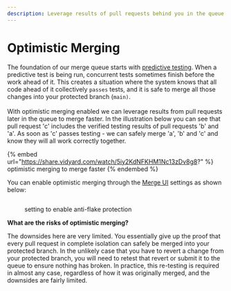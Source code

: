 ```yaml
---
description: Leverage results of pull requests behind you in the queue to merge faster
---
```


# Optimistic Merging

The foundation of our merge queue starts with [predictive testing](predictive-testing.md). When a predictive test is being run, concurrent tests sometimes finish before the work ahead of it. This creates a situation where the system knows that all code ahead of it collectively `passes` tests, and it is safe to merge all those changes into your protected branch (`main)`.\
\
With optimistic merging enabled we can leverage results from pull requests later in the queue to merge faster. In the illustration below you can see that pull request 'c' includes the verified testing results of pull requests 'b' and 'a'. As soon as 'c' passes testing - we can safely merge 'a', 'b' and 'c' and know they will all work correctly together.

{% embed url="https://share.vidyard.com/watch/5iy2KdNFKHM1Nc13zDv8g8?" %}
optimistic merging to merge faster
{% endembed %}

You can enable optimistic merging through the [Merge UI](using-the-webapp.md) settings as shown below:

<figure><img src="../.gitbook/assets/pika-1715033350907-2x.png" alt=""><figcaption><p>setting to enable anti-flake protection</p></figcaption></figure>

**What are the risks of optimistic merging?**

The downsides here are very limited. You essentially give up the proof that every pull request in complete isolation can safely be merged into your protected branch. In the unlikely case that you have to revert a change from your protected branch, you will need to retest that revert or submit it to the queue to ensure nothing has broken. In practice, this re-testing is required in almost any case, regardless of how it was originally merged, and the downsides are fairly limited.
